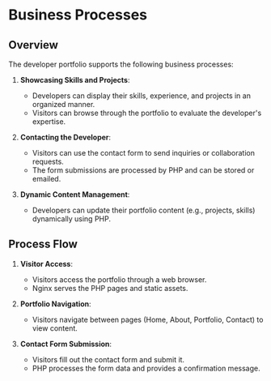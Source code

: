 # Business Processes

## Overview
The developer portfolio supports the following business processes:

1. **Showcasing Skills and Projects**:
   - Developers can display their skills, experience, and projects in an organized manner.
   - Visitors can browse through the portfolio to evaluate the developer's expertise.

2. **Contacting the Developer**:
   - Visitors can use the contact form to send inquiries or collaboration requests.
   - The form submissions are processed by PHP and can be stored or emailed.

3. **Dynamic Content Management**:
   - Developers can update their portfolio content (e.g., projects, skills) dynamically using PHP.

## Process Flow
1. **Visitor Access**:
   - Visitors access the portfolio through a web browser.
   - Nginx serves the PHP pages and static assets.

2. **Portfolio Navigation**:
   - Visitors navigate between pages (Home, About, Portfolio, Contact) to view content.

3. **Contact Form Submission**:
   - Visitors fill out the contact form and submit it.
   - PHP processes the form data and provides a confirmation message.